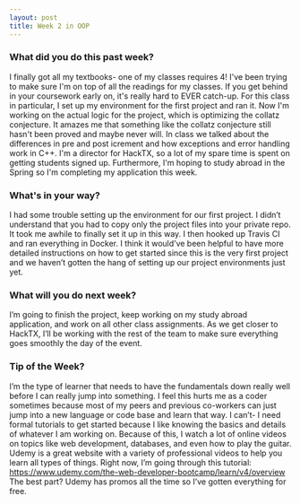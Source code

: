 ```yaml
---
layout: post
title: Week 2 in OOP
---
```


### What did you do this past week?
I finally got all my textbooks- one of my classes requires 4! I've been trying to make sure I'm on top of all the readings for my classes. If you get behind in your coursework early on, it's really hard to EVER catch-up. 
For this class in particular, I set up my environment for the first project and ran it. Now I'm working on the actual logic for the project, which is optimizing the collatz conjecture. It amazes me that something like the collatz conjecture still hasn't been proved and maybe never will. In class we talked about the differences in pre and post icrement and how exceptions and error handling work in C++.
I'm a director for HackTX, so a lot of my spare time is spent on getting students signed up. Furthermore, I'm hoping to study abroad in the Spring so I'm completing my application this week.


### What's in your way?
I had some trouble setting up the environment for our first project. I didn’t understand that you had to copy only the project files into your private repo. It took me awhile to finally set it up in this way. I then hooked up Travis CI and ran everything in Docker. I think it would’ve been helpful to have more detailed instructions on how to get started since this is the very first project and we haven’t gotten the hang of setting up our project environments just yet. 


### What will you do next week?
I’m going to finish the project, keep working on my study abroad application, and work on all other class assignments. As we get closer to HackTX, I’ll be working with the rest of the team to make sure everything goes smoothly the day of the event.


### Tip of the Week?
I’m the type of learner that needs to have the fundamentals down really well before I can really jump into something. I feel this hurts me as a coder sometimes because most of my peers and previous co-workers can just jump into a new language or code base and learn that way. I can’t- I need formal tutorials to get started because I like knowing the basics and details of whatever I am working on. Because of this, I watch a lot of online videos on topics like web development, databases, and even how to play the guitar. Udemy is a great website with a variety of professional videos to help you learn all types of things. Right now, I’m going through this tutorial: https://www.udemy.com/the-web-developer-bootcamp/learn/v4/overview  
The best part? Udemy has promos all the time so I’ve gotten everything for free.
